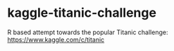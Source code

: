 # kaggle-titanic-challenge
R based attempt towards the popular Titanic challenge: https://www.kaggle.com/c/titanic
